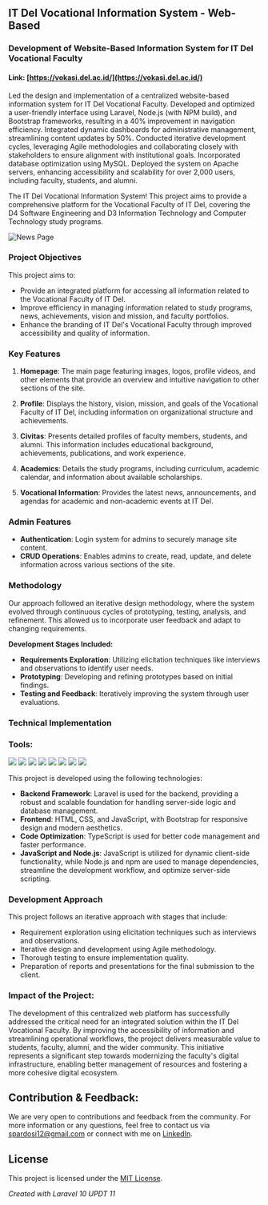 ## IT Del Vocational Information System - Web-Based

### Development of Website-Based Information System for IT Del Vocational Faculty
#### Link: [https://vokasi.del.ac.id/](https://vokasi.del.ac.id/)

Led the design and implementation of a centralized website-based information system for IT Del Vocational Faculty. Developed and optimized a user-friendly interface using Laravel, Node.js (with NPM build), and Bootstrap frameworks, resulting in a 40% improvement in navigation efficiency. Integrated dynamic dashboards for administrative management, streamlining content updates by 50%. Conducted iterative development cycles, leveraging Agile methodologies and collaborating closely with stakeholders to ensure alignment with institutional goals. Incorporated database optimization using MySQL. Deployed the system on Apache servers, enhancing accessibility and scalability for over 2,000 users, including faculty, students, and alumni.

The IT Del Vocational Information System! This project aims to provide a comprehensive platform for the Vocational Faculty of IT Del, covering the D4 Software Engineering and D3 Information Technology and Computer Technology study programs.

![News Page](https://github.com/sionprdsi/FakultasVokasiITDel/assets/115578048/86946b51-90fb-4554-9f72-5c24d472edd6)

### Project Objectives

This project aims to:
- Provide an integrated platform for accessing all information related to the Vocational Faculty of IT Del.
- Improve efficiency in managing information related to study programs, news, achievements, vision and mission, and faculty portfolios.
- Enhance the branding of IT Del's Vocational Faculty through improved accessibility and quality of information.

### Key Features

1. **Homepage**: The main page featuring images, logos, profile videos, and other elements that provide an overview and intuitive navigation to other sections of the site.
   
2. **Profile**: Displays the history, vision, mission, and goals of the Vocational Faculty of IT Del, including information on organizational structure and achievements.

3. **Civitas**: Presents detailed profiles of faculty members, students, and alumni. This information includes educational background, achievements, publications, and work experience.

4. **Academics**: Details the study programs, including curriculum, academic calendar, and information about available scholarships.

5. **Vocational Information**: Provides the latest news, announcements, and agendas for academic and non-academic events at IT Del.

### Admin Features

- **Authentication**: Login system for admins to securely manage site content.
- **CRUD Operations**: Enables admins to create, read, update, and delete information across various sections of the site.

### Methodology
Our approach followed an iterative design methodology, where the system evolved through continuous cycles of prototyping, testing, analysis, and refinement. This allowed us to incorporate user feedback and adapt to changing requirements.

**Development Stages Included:**

- **Requirements Exploration**: Utilizing elicitation techniques like interviews and observations to identify user needs.
- **Prototyping**: Developing and refining prototypes based on initial findings.
- **Testing and Feedback**: Iteratively improving the system through user evaluations.

### Technical Implementation
### <summary><strong>Tools:</strong></summary>
<p>
    <img src="https://img.shields.io/badge/Framework-Laravel-red?logo=laravel&logoColor=white" />
    <img src="https://img.shields.io/badge/Code-PHP-blue?&logo=php" />
    <img src="https://img.shields.io/badge/Frontend-HTML5-yellow?logo=html5&logoColor=white" />
    <img src="https://img.shields.io/badge/Frontend-CSS3-blue?logo=css3&logoColor=white" />
    <img src="https://img.shields.io/badge/Frontend-JavaScript-yellow?logo=javascript&logoColor=white" />
    <img src="https://img.shields.io/badge/Frontend-Bootstrap-563d7c?logo=bootstrap&logoColor=white" />
    <img src="https://img.shields.io/badge/Frontend-TypeScript-blue?logo=typescript&logoColor=white" />
    <img src="https://img.shields.io/badge/Backend-Node.js-green?logo=node.js&logoColor=white" />
</p>

This project is developed using the following technologies:

- **Backend Framework**: Laravel is used for the backend, providing a robust and scalable foundation for handling server-side logic and database management.
- **Frontend**: HTML, CSS, and JavaScript, with Bootstrap for responsive design and modern aesthetics.
- **Code Optimization**: TypeScript is used for better code management and faster performance.
- **JavaScript and Node.js**: JavaScript is utilized for dynamic client-side functionality, while Node.js and npm are used to manage dependencies, streamline the development workflow, and optimize server-side scripting.

### Development Approach

This project follows an iterative approach with stages that include:
- Requirement exploration using elicitation techniques such as interviews and observations.
- Iterative design and development using Agile methodology.
- Thorough testing to ensure implementation quality.
- Preparation of reports and presentations for the final submission to the client.

### Impact of the Project:
The development of this centralized web platform has successfully addressed the critical need for an integrated solution within the IT Del Vocational Faculty. By improving the accessibility of information and streamlining operational workflows, the project delivers measurable value to students, faculty, alumni, and the wider community. This initiative represents a significant step towards modernizing the faculty's digital infrastructure, enabling better management of resources and fostering a more cohesive digital ecosystem.

## Contribution & Feedback:
We are very open to contributions and feedback from the community. For more information or any questions, feel free to contact us via [spardosi12@gmail.com](mailto:spardosi12@gmail.com) or connect with me on [LinkedIn](https://www.linkedin.com/in/sion-pardosi-961607254/).

## License

This project is licensed under the [MIT License](LICENSE).

*Created with Laravel 10 UPDT 11*
